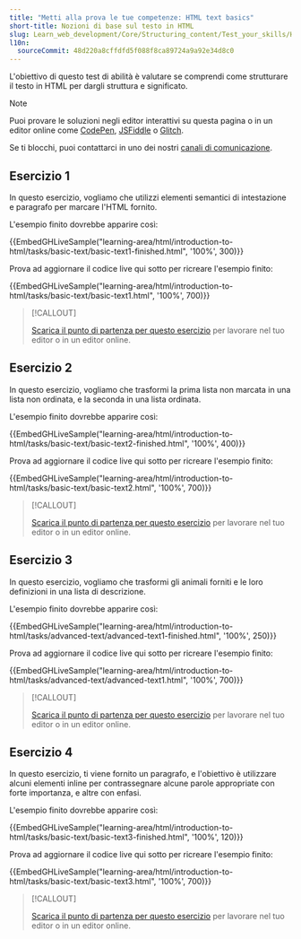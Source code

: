 ```yaml
---
title: "Metti alla prova le tue competenze: HTML text basics"
short-title: Nozioni di base sul testo in HTML
slug: Learn_web_development/Core/Structuring_content/Test_your_skills/HTML_text_basics
l10n:
  sourceCommit: 48d220a8cffdfd5f088f8ca89724a9a92e34d8c0
---
```


L'obiettivo di questo test di abilità è valutare se comprendi come strutturare il testo in HTML per dargli struttura e significato.

> [!NOTE]
> Puoi provare le soluzioni negli editor interattivi su questa pagina o in un editor online come [CodePen](https://codepen.io/), [JSFiddle](https://jsfiddle.net/) o [Glitch](https://glitch.com/).
>
> Se ti blocchi, puoi contattarci in uno dei nostri [canali di comunicazione](/it/docs/MDN/Community/Communication_channels).

## Esercizio 1

In questo esercizio, vogliamo che utilizzi elementi semantici di intestazione e paragrafo per marcare l'HTML fornito.

L'esempio finito dovrebbe apparire così:

{{EmbedGHLiveSample("learning-area/html/introduction-to-html/tasks/basic-text/basic-text1-finished.html", '100%', 300)}}

Prova ad aggiornare il codice live qui sotto per ricreare l'esempio finito:

{{EmbedGHLiveSample("learning-area/html/introduction-to-html/tasks/basic-text/basic-text1.html", '100%', 700)}}

> [!CALLOUT]
>
> [Scarica il punto di partenza per questo esercizio](https://github.com/mdn/learning-area/blob/main/html/introduction-to-html/tasks/basic-text/basic-text1-download.html) per lavorare nel tuo editor o in un editor online.

## Esercizio 2

In questo esercizio, vogliamo che trasformi la prima lista non marcata in una lista non ordinata, e la seconda in una lista ordinata.

L'esempio finito dovrebbe apparire così:

{{EmbedGHLiveSample("learning-area/html/introduction-to-html/tasks/basic-text/basic-text2-finished.html", '100%', 400)}}

Prova ad aggiornare il codice live qui sotto per ricreare l'esempio finito:

{{EmbedGHLiveSample("learning-area/html/introduction-to-html/tasks/basic-text/basic-text2.html", '100%', 700)}}

> [!CALLOUT]
>
> [Scarica il punto di partenza per questo esercizio](https://github.com/mdn/learning-area/blob/main/html/introduction-to-html/tasks/basic-text/basic-text2-download.html) per lavorare nel tuo editor o in un editor online.

## Esercizio 3

In questo esercizio, vogliamo che trasformi gli animali forniti e le loro definizioni in una lista di descrizione.

L'esempio finito dovrebbe apparire così:

{{EmbedGHLiveSample("learning-area/html/introduction-to-html/tasks/advanced-text/advanced-text1-finished.html", '100%', 250)}}

Prova ad aggiornare il codice live qui sotto per ricreare l'esempio finito:

{{EmbedGHLiveSample("learning-area/html/introduction-to-html/tasks/advanced-text/advanced-text1.html", '100%', 700)}}

> [!CALLOUT]
>
> [Scarica il punto di partenza per questo esercizio](https://github.com/mdn/learning-area/blob/main/html/introduction-to-html/tasks/advanced-text/advanced-text1-download.html) per lavorare nel tuo editor o in un editor online.

## Esercizio 4

In questo esercizio, ti viene fornito un paragrafo, e l'obiettivo è utilizzare alcuni elementi inline per contrassegnare alcune parole appropriate con forte importanza, e altre con enfasi.

L'esempio finito dovrebbe apparire così:

{{EmbedGHLiveSample("learning-area/html/introduction-to-html/tasks/basic-text/basic-text3-finished.html", '100%', 120)}}

Prova ad aggiornare il codice live qui sotto per ricreare l'esempio finito:

{{EmbedGHLiveSample("learning-area/html/introduction-to-html/tasks/basic-text/basic-text3.html", '100%', 700)}}

> [!CALLOUT]
>
> [Scarica il punto di partenza per questo esercizio](https://github.com/mdn/learning-area/blob/main/html/introduction-to-html/tasks/basic-text/basic-text3-download.html) per lavorare nel tuo editor o in un editor online.
